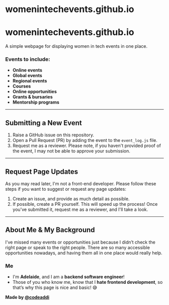 # womenintechevents.github.io

# womenintechevents.github.io

A simple webpage for displaying women in tech events in one place.

### Events to include:
- **Online events**
- **Global events**
- **Regional events**
- **Courses**
- **Online opportunities**
- **Grants & bursaries**
- **Mentorship programs**

---

## Submitting a New Event

1. Raise a GitHub issue on this repository.
2. Open a Pull Request (PR) by adding the event to the `event_log.js` file.
3. Request me as a reviewer. Please note, if you haven't provided proof of the event, I may not be able to approve your submission.

---

## Request Page Updates

As you may read later, I'm not a front-end developer. Please follow these steps if you want to suggest or request any page updates:

1. Create an issue, and provide as much detail as possible.
2. If possible, create a PR yourself. This will speed up the process! Once you've submitted it, request me as a reviewer, and I'll take a look.

---

## About Me & My Background

I've missed many events or opportunities just because I didn’t check the right page or speak to the right people. There are so many accessible opportunities nowadays, and having them all in one place would really help.

### Me
- I'm **Adelaide**, and I am a **backend software engineer**!
- Those of you who know me, know that I **hate frontend development**, so that’s why this page is nice and basic! 😅

__Made by [@codeaddi](https://www.instagram.com/codeaddi/)__
